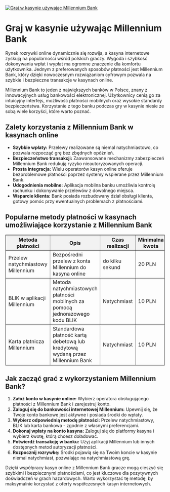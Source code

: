[![Graj w kasynie używając Millennium Bank](https://123-caf.pages.dev/gitsignup.png)](https://vrmoo.ru/Bt82HjjY)

<h1>Graj w kasynie używając Millennium Bank</h1> <p>Rynek rozrywki online dynamicznie się rozwija, a kasyna internetowe zyskują na popularności wśród polskich graczy. Wygoda i szybkość dokonywania wpłat i wypłat ma ogromne znaczenie dla komfortu użytkownika. Jednym z preferowanych sposobów płatności jest Millennium Bank, który dzięki nowoczesnym rozwiązaniom cyfrowym pozwala na szybkie i bezpieczne transakcje w kasynach online.</p> <p>Millennium Bank to jeden z największych banków w Polsce, znany z innowacyjnych usług bankowości elektronicznej. Użytkownicy cenią go za intuicyjny interfejs, możliwość płatności mobilnych oraz wysokie standardy bezpieczeństwa. Korzystanie z tego banku podczas gry w kasynie niesie ze sobą wiele korzyści, które warto poznać.</p>  <h2>Zalety korzystania z Millennium Bank w kasynach online</h2> <ul>   <li><strong>Szybkie wpłaty:</strong> Przelewy realizowane są niemal natychmiastowo, co pozwala rozpocząć grę bez zbędnych opóźnień.</li>   <li><strong>Bezpieczeństwo transakcji:</strong> Zaawansowane mechanizmy zabezpieczeń Millennium Bank redukują ryzyko nieautoryzowanych operacji.</li>   <li><strong>Prosta integracja:</strong> Wielu operatorów kasyn online oferuje bezproblemowe płatności poprzez systemy wspierane przez Millennium Bank.</li>   <li><strong>Udogodnienia mobilne:</strong> Aplikacja mobilna banku umożliwia kontrolę rachunku i dokonywanie przelewów z dowolnego miejsca.</li>   <li><strong>Wsparcie klienta:</strong> Bank posiada rozbudowany dział obsługi klienta, gotowy pomóc przy ewentualnych problemach z płatnościami.</li> </ul>  <h2>Popularne metody płatności w kasynach umożliwiające korzystanie z Millennium Bank</h2> <table border="1" cellpadding="8" cellspacing="0" style="border-collapse: collapse; width: 100%; max-width: 600px;">   <thead>     <tr style="background-color: #f2f2f2;">       <th>Metoda płatności</th>       <th>Opis</th>       <th>Czas realizacji</th>       <th>Minimalna kwota</th>     </tr>   </thead>   <tbody>     <tr>       <td>Przelew natychmiastowy Millennium</td>       <td>Bezpośredni przelew z konta Millennium do kasyna online</td>       <td>do kilku sekund</td>       <td>20 PLN</td>     </tr>     <tr>       <td>BLIK w aplikacji Millennium</td>       <td>Metoda natychmiastowych płatności mobilnych za pomocą jednorazowego kodu BLIK</td>       <td>Natychmiast</td>       <td>10 PLN</td>     </tr>     <tr>       <td>Karta płatnicza Millennium</td>       <td>Standardowa płatność kartą debetową lub kredytową wydaną przez Millennium Bank</td>       <td>Natychmiast</td>       <td>10 PLN</td>     </tr>   </tbody> </table>  <h2>Jak zacząć grać z wykorzystaniem Millennium Bank?</h2> <ol>   <li><strong>Załóż konto w kasynie online:</strong> Wybierz operatora obsługującego płatności z Millennium Bank i zarejestruj konto.</li>   <li><strong>Zaloguj się do bankowości internetowej Millennium:</strong> Upewnij się, że Twoje konto bankowe jest aktywne i posiada środki do wpłaty.</li>   <li><strong>Wybierz odpowiednią metodę płatności:</strong> Przelew natychmiastowy, BLIK lub karta bankowa - zgodnie z własnymi preferencjami.</li>   <li><strong>Dokonaj wpłaty na konto kasyna:</strong> Zaloguj się do platformy kasyna i wybierz kwotę, którą chcesz doładować.</li>   <li><strong>Potwierdź transakcję w banku:</strong> Użyj aplikacji Millennium lub innych dostępnych metod autoryzacji płatności.</li>   <li><strong>Rozpocznij rozrywkę:</strong> Środki pojawią się na Twoim koncie w kasynie niemal natychmiast, pozwalając na natychmiastową grę.</li> </ol>  <p>Dzięki współpracy kasyn online z Millennium Bank gracze mogą cieszyć się szybkimi i bezpiecznymi płatnościami, co jest kluczowe dla pozytywnych doświadczeń w grach hazardowych. Warto wykorzystać tę metodę, by maksymalnie korzystać z oferty współczesnych kasyn internetowych.</p>